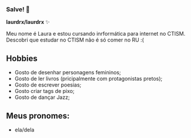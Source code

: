 ### Salve! 👋

**laurdrx/laurdrx** ✨
 

Meu nome é Laura e estou cursando inrformática para internet  no CTISM.
Descobri que estudar no CTISM não é só comer no RU :(

## Hobbies
* Gosto de desenhar personagens femininos;
* Gosto de ler livros (pricipalmente com protagonistas pretos);
* Gosto de escrever poesias;
* Gosto  criar tags de pixo;
* Gosto de dançar Jazz;

## Meus pronomes:
* ela/dela


